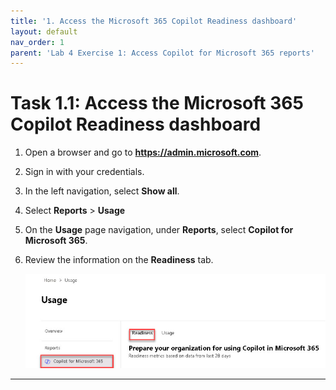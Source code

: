 ```yaml
---
title: '1. Access the Microsoft 365 Copilot Readiness dashboard'
layout: default
nav_order: 1
parent: 'Lab 4 Exercise 1: Access Copilot for Microsoft 365 reports'
---
```


# Task 1.1: Access the Microsoft 365 Copilot Readiness dashboard


1. Open a browser and go to **https://admin.microsoft.com**.

1. Sign in with your credentials. 

1. In the left navigation, select **Show all**. 

1. Select **Reports** > **Usage** 

1. On the **Usage** page navigation, under **Reports**, select **Copilot for Microsoft 365**.

1. Review the information on the **Readiness** tab.

    ![a1.jpg](../media/a1.jpg)

        
---

